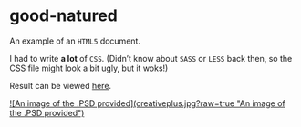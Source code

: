 # good-natured

An example of an `HTML5` document.

I had to write **a lot** of `CSS`.  (Didn’t know about `SASS` or `LESS` back
then, so the CSS file might look a bit ugly, but it woks!)

Result can be viewed <a target="_blank" href="http://bengudro.insomnia247.nl/code/creativeplus/">here</a>.

<a target="_blank" href="http://bengudro.insomnia247.nl/code/creativeplus/">
![An image of the .PSD provided](creativeplus.jpg?raw=true "An image of the .PSD provided")
</a>
